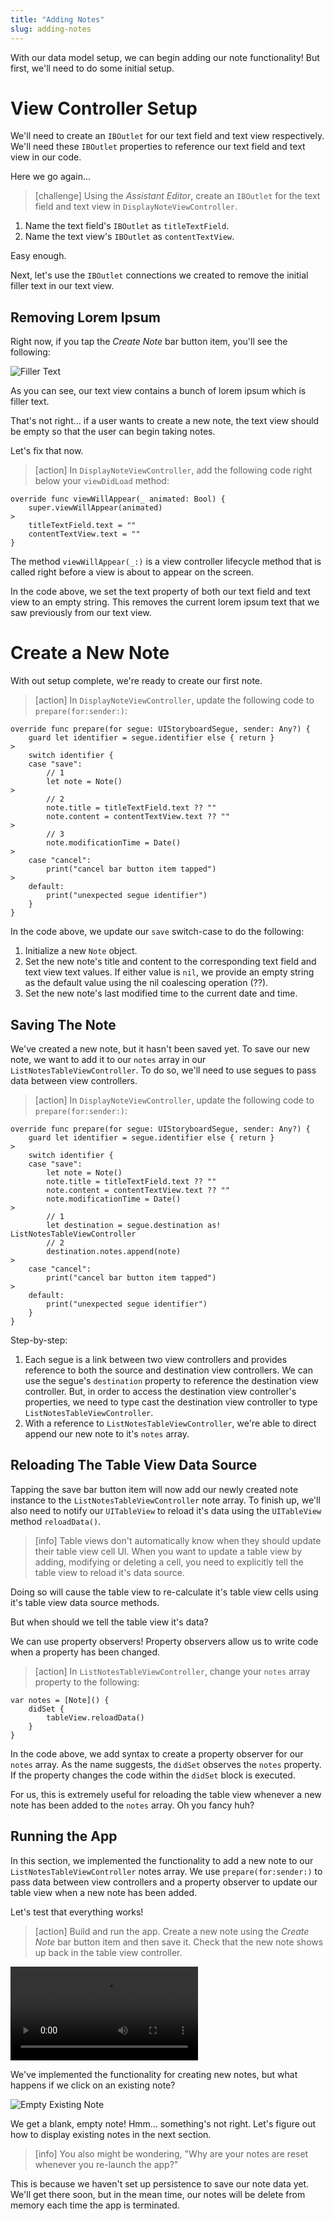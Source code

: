 ```yaml
---
title: "Adding Notes"
slug: adding-notes
---
```


With our data model setup, we can begin adding our note functionality! But first, we'll need to do some initial setup.

# View Controller Setup

We'll need to create an `IBOutlet` for our text field and text view respectively. We'll need these `IBOutlet` properties to reference our text field and text view in our code.

Here we go again...

> [challenge]
Using the _Assistant Editor_, create an `IBOutlet` for the text field and text view in `DisplayNoteViewController`.
>
1. Name the text field's `IBOutlet` as `titleTextField`.
1. Name the text view's `IBOutlet` as `contentTextView`.

Easy enough.

Next, let's use the `IBOutlet` connections we created to remove the initial filler text in our text view.

## Removing Lorem Ipsum

Right now, if you tap the _Create Note_ bar button item, you'll see the following:

![Filler Text](assets/filler_text.png)

As you can see, our text view contains a bunch of lorem ipsum which is filler text.

That's not right... if a user wants to create a new note, the text view should be empty so that the user can begin taking notes.

Let's fix that now.

> [action]
In `DisplayNoteViewController`, add the following code right below your `viewDidLoad` method:
>
```
override func viewWillAppear(_ animated: Bool) {
    super.viewWillAppear(animated)
>    
    titleTextField.text = ""
    contentTextView.text = ""
}
```
>
The method `viewWillAppear(_:)` is a view controller lifecycle method that is called right before a view is about to appear on the screen.
>
In the code above, we set the text property of both our text field and text view to an empty string. This removes the current lorem ipsum text that we saw previously from our text view.

# Create a New Note

With out setup complete, we're ready to create our first note.

> [action]
In `DisplayNoteViewController`, update the following code to `prepare(for:sender:)`:
>
```
override func prepare(for segue: UIStoryboardSegue, sender: Any?) {
    guard let identifier = segue.identifier else { return }
>
    switch identifier {
    case "save":
        // 1
        let note = Note()
>
        // 2
        note.title = titleTextField.text ?? ""
        note.content = contentTextView.text ?? ""
>
        // 3
        note.modificationTime = Date()
>
    case "cancel":
        print("cancel bar button item tapped")
>
    default:
        print("unexpected segue identifier")
    }
}
```
>
In the code above, we update our `save` switch-case to do the following:
>
1. Initialize a new `Note` object.
1. Set the new note's title and content to the corresponding text field and text view text values. If either value is `nil`, we provide an empty string as the default value using the nil coalescing operation (??).
1. Set the new note's last modified time to the current date and time.

## Saving The Note

We've created a new note, but it hasn't been saved yet. To save our new note, we want to add it to our `notes` array in our `ListNotesTableViewController`. To do so, we'll need to use segues to pass data between view controllers.

> [action]
In `DisplayNoteViewController`, update the following code to `prepare(for:sender:)`:
>
```
override func prepare(for segue: UIStoryboardSegue, sender: Any?) {
    guard let identifier = segue.identifier else { return }
>
    switch identifier {
    case "save":
        let note = Note()
        note.title = titleTextField.text ?? ""
        note.content = contentTextView.text ?? ""
        note.modificationTime = Date()
>
        // 1
        let destination = segue.destination as! ListNotesTableViewController
        // 2
        destination.notes.append(note)
>
    case "cancel":
        print("cancel bar button item tapped")
>
    default:
        print("unexpected segue identifier")
    }
}
```
>
Step-by-step:
>
1. Each segue is a link between two view controllers and provides reference to both the source and destination view controllers. We can use the segue's `destination` property to reference the destination view controller. But, in order to access the destination view controller's properties, we need to type cast the destination view controller to type `ListNotesTableViewController`.
1. With a reference to `ListNotesTableViewController`, we're able to direct append our new note to it's `notes` array.

## Reloading The Table View Data Source

Tapping the save bar button item will now add our newly created note instance to the `ListNotesTableViewController` note array. To finish up, we'll also need to notify our `UITableView` to reload it's data using the `UITableView` method `reloadData()`.

> [info]
Table views don't automatically know when they should update their table view cell UI. When you want to update a table view by adding, modifying or deleting a cell, you need to explicitly tell the table view to reload it's data source.
>
Doing so will cause the table view to re-calculate it's table view cells using it's table view data source methods.

But when should we tell the table view it's data?

We can use property observers! Property observers allow us to write code when a property has been changed.

> [action]
In `ListNotesTableViewController`, change your `notes` array property to the following:
>
```
var notes = [Note]() {
    didSet {
        tableView.reloadData()
    }
}
```
>
In the code above, we add syntax to create a property observer for our `notes` array. As the name suggests, the `didSet` observes the `notes` property. If the property changes the code within the `didSet` block is executed.
>
For us, this is extremely useful for reloading the table view whenever a new note has been added to the `notes` array. Oh you fancy huh?

## Running the App

In this section, we implemented the functionality to add a new note to our `ListNotesTableViewController` notes array. We use `prepare(for:sender:)` to pass data between view controllers and a property observer to update our table view when a new note has been added.

Let's test that everything works!

> [action]
Build and run the app. Create a new note using the _Create Note_ bar button item and then save it. Check that the new note shows up back in the table view controller.
>
![ms-video](assets/create_note_checkpoint.mov)

We've implemented the functionality for creating new notes, but what happens if we click on an existing note?

![Empty Existing Note](assets/empty_existing_note.png)

We get a blank, empty note! Hmm... something's not right. Let's figure out how to display existing notes in the next section.

> [info]
You also might be wondering, "Why are your notes are reset whenever you re-launch the app?"
>
This is because we haven't set up persistence to save our note data yet. We'll get there soon, but in the mean time, our notes will be delete from memory each time the app is terminated.
